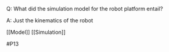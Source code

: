Q: What did the simulation model for the robot platform entail?

A: Just the kinematics of the robot

[[Model]]
[[Simulation]]

#P13 